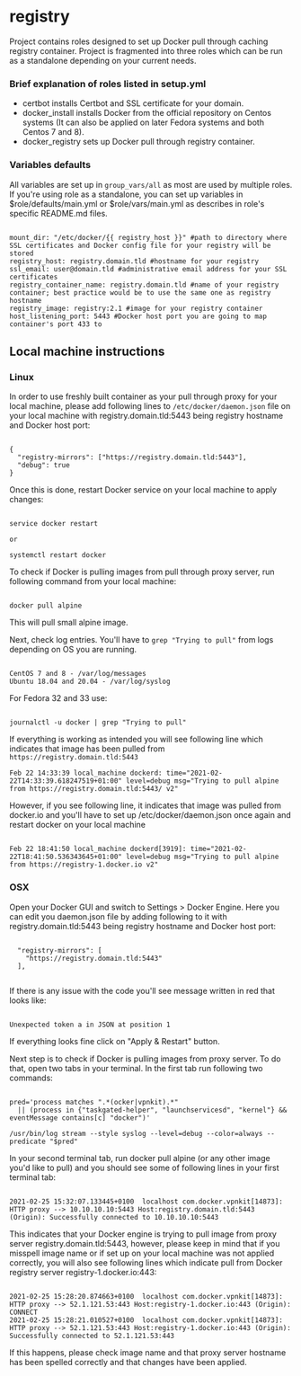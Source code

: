 # registry

Project contains roles designed to set up Docker pull through caching registry container. 
Project is fragmented into three roles which can be run as a standalone depending on your current needs. 

### Brief explanation of roles listed in setup.yml

- certbot installs Certbot and SSL certificate for your domain.
- docker_install installs Docker from the official repository on Centos systems (It can also be applied on later Fedora systems and both Centos 7 and 8).
- docker_registry sets up Docker pull through registry container.

### Variables defaults

All variables are set up in `group_vars/all` as most are used by multiple roles. 
If you're using role as a standalone, you can set up variables in $role/defaults/main.yml or $role/vars/main.yml as describes in role's specific README.md files.

```

mount_dir: "/etc/docker/{{ registry_host }}" #path to directory where SSL certificates and Docker config file for your registry will be stored
registry_host: registry.domain.tld #hostname for your registry
ssl_email: user@domain.tld #administrative email address for your SSL certificates
registry_container_name: registry.domain.tld #name of your registry container; best practice would be to use the same one as registry hostname
registry_image: registry:2.1 #image for your registry container
host_listening_port: 5443 #Docker host port you are going to map container's port 433 to

```

## Local machine instructions

### Linux

In order to use freshly built container as your pull through proxy for your local machine, please add following lines to `/etc/docker/daemon.json` file on your local machine with registry.domain.tld:5443 being registry hostname and Docker host port:

```

{
  "registry-mirrors": ["https://registry.domain.tld:5443"],
  "debug": true
}

```

Once this is done, restart Docker service on your local machine to apply changes:

```

service docker restart

or 

systemctl restart docker

```

To check if Docker is pulling images from pull through proxy server, run following command from your local machine:

```

docker pull alpine

```

This will pull small alpine image. 

Next, check log entries. You'll have to `grep "Trying to pull"` from logs depending on OS you are running. 

```

CentOS 7 and 8 - /var/log/messages
Ubuntu 18.04 and 20.04 - /var/log/syslog

```

For Fedora 32 and 33 use:

```

journalctl -u docker | grep "Trying to pull"

```


If everything is working as intended you will see following line which indicates that image has been pulled from `https://registry.domain.tld:5443`

```
Feb 22 14:33:39 local_machine dockerd: time="2021-02-22T14:33:39.618247519+01:00" level=debug msg="Trying to pull alpine from https://registry.domain.tld:5443/ v2"

```

However, if you see following line, it indicates that image was pulled from docker.io and you'll have to set up /etc/docker/daemon.json once again and restart docker on your local machine

```

Feb 22 18:41:50 local_machine dockerd[3919]: time="2021-02-22T18:41:50.536343645+01:00" level=debug msg="Trying to pull alpine from https://registry-1.docker.io v2"

```

### OSX

Open your Docker GUI and switch to Settings > Docker Engine. Here you can edit you daemon.json file by adding following to it with registry.domain.tld:5443 being registry hostname and Docker host port:

```

  "registry-mirrors": [
    "https://registry.domain.tld:5443"
  ],
  
  ```
  
  If there is any issue with the code you'll see message written in red that looks like:
  
  ```
  
  Unexpected token a in JSON at position 1
  
  ```
  
If everything looks fine click on "Apply & Restart" button. 

Next step is to check if Docker is pulling images from proxy server. To do that, open two tabs in your terminal. In the first tab run following two commands:

```

pred='process matches ".*(ocker|vpnkit).*"
  || (process in {"taskgated-helper", "launchservicesd", "kernel"} && eventMessage contains[c] "docker")'
  
/usr/bin/log stream --style syslog --level=debug --color=always --predicate "$pred"

```

In your second terminal tab, run docker pull alpine (or any other image you'd like to pull) and you should see some of following lines in your first terminal tab:

```

2021-02-25 15:32:07.133445+0100  localhost com.docker.vpnkit[14873]: HTTP proxy --> 10.10.10.10:5443 Host:registry.domain.tld:5443 (Origin): Successfully connected to 10.10.10.10:5443

```

This indicates that your Docker engine is trying to pull image from proxy server registry.domain.tld:5443, however, please keep in mind that if you misspell image name or if set up on your local machine was not applied correctly, you will also see following lines which indicate pull from Docker registry server registry-1.docker.io:443:

```

2021-02-25 15:28:20.874663+0100  localhost com.docker.vpnkit[14873]: HTTP proxy --> 52.1.121.53:443 Host:registry-1.docker.io:443 (Origin): CONNECT
2021-02-25 15:28:21.010527+0100  localhost com.docker.vpnkit[14873]: HTTP proxy --> 52.1.121.53:443 Host:registry-1.docker.io:443 (Origin): Successfully connected to 52.1.121.53:443

```

If this happens, please check image name and that proxy server hostname has been spelled correctly and that changes have been applied. 
